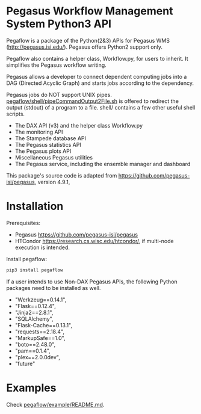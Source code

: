 # Pegasus Workflow Management System Python3 API
Pegaflow is a package of the Python(2&3) APIs for Pegasus WMS (http://pegasus.isi.edu/). Pegasus offers Python2 support only.

Pegaflow also contains a helper class, Workflow.py, for users to inherit. It simplifies the Pegasus workflow writing.

Pegasus allows a developer to connect dependent computing jobs into a DAG (Directed Acyclic Graph) and starts jobs according to the dependency.

Pegasus jobs do NOT support UNIX pipes. [pegaflow/shell/pipeCommandOutput2File.sh](pegaflow/shell/pipeCommandOutput2File.sh) is offered to redirect the output (stdout) of a program to a file. shell/ contains a few other useful shell scripts.

* The DAX API (v3) and the helper class Workflow.py
* The monitoring API
* The Stampede database API
* The Pegasus statistics API
* The Pegasus plots API
* Miscellaneous Pegasus utilities
* The Pegasus service, including the ensemble manager and dashboard

This package's source code is adapted from https://github.com/pegasus-isi/pegasus, version 4.9.1,


# Installation
Prerequisites:

* Pegasus https://github.com/pegasus-isi/pegasus
* HTCondor https://research.cs.wisc.edu/htcondor/, if multi-node execution is intended.

Install pegaflow:

```python
pip3 install pegaflow
```

If a user intends to use Non-DAX Pegasus APIs, the following Python packages need to be installed as well.

* "Werkzeug==0.14.1",
* "Flask==0.12.4",
* "Jinja2==2.8.1",
* "SQLAlchemy",
* "Flask-Cache==0.13.1",
* "requests==2.18.4",
* "MarkupSafe==1.0",
* "boto==2.48.0",
* "pam==0.1.4",
* "plex==2.0.0dev",
* "future"

# Examples

Check [pegaflow/example/README.md](pegaflow/example/README.md).